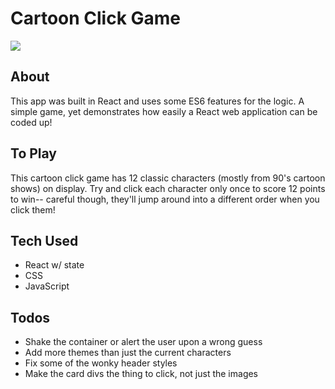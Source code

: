 # Cartoon Click Game

![](screenshots/spotify-cap1.PNG)

## About
This app was built in React and uses some ES6 features for the logic. A simple game, yet demonstrates how easily a React web application can be coded up!


## To Play
This cartoon click game has 12 classic characters (mostly from 90's cartoon shows) on display. Try and click each character only once to score 12 points to win-- careful though, they'll jump around into a different order when you click them!

## Tech Used
* React w/ state
* CSS
* JavaScript

## Todos
- Shake the container or alert the user upon a wrong guess
- Add more themes than just the current characters
- Fix some of the wonky header styles
- Make the card divs the thing to click, not just the images